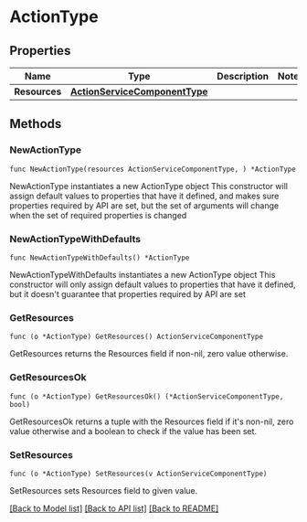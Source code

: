 # ActionType

## Properties

Name | Type | Description | Notes
------------ | ------------- | ------------- | -------------
**Resources** | [**ActionServiceComponentType**](ActionServiceComponentType.md) |  | 

## Methods

### NewActionType

`func NewActionType(resources ActionServiceComponentType, ) *ActionType`

NewActionType instantiates a new ActionType object
This constructor will assign default values to properties that have it defined,
and makes sure properties required by API are set, but the set of arguments
will change when the set of required properties is changed

### NewActionTypeWithDefaults

`func NewActionTypeWithDefaults() *ActionType`

NewActionTypeWithDefaults instantiates a new ActionType object
This constructor will only assign default values to properties that have it defined,
but it doesn't guarantee that properties required by API are set

### GetResources

`func (o *ActionType) GetResources() ActionServiceComponentType`

GetResources returns the Resources field if non-nil, zero value otherwise.

### GetResourcesOk

`func (o *ActionType) GetResourcesOk() (*ActionServiceComponentType, bool)`

GetResourcesOk returns a tuple with the Resources field if it's non-nil, zero value otherwise
and a boolean to check if the value has been set.

### SetResources

`func (o *ActionType) SetResources(v ActionServiceComponentType)`

SetResources sets Resources field to given value.



[[Back to Model list]](../README.md#documentation-for-models) [[Back to API list]](../README.md#documentation-for-api-endpoints) [[Back to README]](../README.md)


